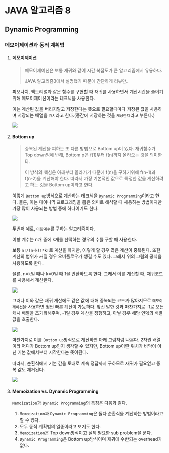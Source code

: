 # JAVA 알고리즘 8

## Dynamic Programming

### 메모이제이션과 동적 계획법

1. #### 메모이제이션

   > 메모이제이션은 보통 재귀와 같이 시간 복잡도가 큰 알고리즘에서 유용하다.
   >
   > JAVA 알고리즘3에서 설명했기 때문에 간단하게 리뷰만.

   피보나치, 팩토리얼과 같은 함수를 구현할 때 재귀를 사용하면서 계산시간을 줄이기위해 메모이제이션이라는 테크닉을 사용한다.

   이는 계산된 값을 버리지말고 저장한다는 뜻으로 필요할때마다 저장된 값을 사용하며 저장되는 배열을 `캐시`라고 한다.(중간에 저장하는 것을 `캐싱한다`라고 부른다.)

   ![](https://t1.daumcdn.net/cfile/tistory/262CD735593635962F)

2. #### Bottom up

   > 중복된 계산을 피하는 또 다른 방법으로 Bottom up이 있다. 재귀함수가 Top down임에 반해, Bottom p은 f(1)부터 f(n)까지 올라오는 것을 의미한다.
   >
   > 이 방식의 핵심은 아래부터 올라가기 때문에 f(n)을 구하기위해 f(n-1)과 f(n-2)을 계산해야 한다. 따라서 가장 기본적인 값으로 특정한 값을 계산하려고 하는 것을 Bottom up이라고 한다.

   이렇게 `Bottom up`방식으로 계산하는 테크닉을 `Dynamic Programming`이라고 한다. 물론, 이는 다이나믹 프로그래밍을 좁은 의미로 해석할 때 사용하는 방법이지만 가장 많이 사용되는 방법 중에 하나이기도 한다.

   ![](https://t1.daumcdn.net/cfile/tistory/2156E4395936467E1B)

   두번째 예로, `이항계수`를 구하는 알고리즘이다.

   이항 계수는 n개 중에 k개를 선택하는 경우의 수를 구할 때 사용한다.

   보통 `n!/(n-k)!*k!`로 계산을 하지만, 이렇게 할 경우 많은 계산이 중복된다. 또한 계산의 범위가 커질 경우 오버플로우가 생길 수도 있다. 그래서 위의 그림의 공식을 사용하도록 한다.

   물론, n=k일 때나 k=0일 때 1을 반환하도록 한다. 그래서 이를 계산할 때, 재귀코드를 사용해서 계산한다.

   ![](https://t1.daumcdn.net/cfile/tistory/2316FC435936477C01)

   그러나 이와 같은 재귀 계산에도 같은 값에 대해 중복되는 코드가 많아지므로 `메모이제이션`을 사용하면 훨씬 빠른 계산이 가능하다. 앞선 말한 것과 마찬가지로 -1로 모든 캐시 배열을 초기화해주며, -1일 경우 계산을 징행하고, 아닐 경우 해당 인덳의 배열 값을 호출한다.

   ![](https://t1.daumcdn.net/cfile/tistory/27646649593649AB34)

   마찬가지로 이를 `Bottom up`방식으로 계산하면 아래 그림처럼 나온다. 2차원 배열이라 어디가 Bottom up인지 생각할 수 있지만, Bottom up이란 위치가 바닥이 아닌 기본 값에서부터 시작한다는 뜻이된다.

   따라서, 순환식에서 기본 값을 토대로 계속 정답까지 구하므로 재귀가 필요없고 중복 값도 제거된다.

   ![](https://t1.daumcdn.net/cfile/tistory/26419E4D59364A611F)

3. #### Memoization vs. Dynamic Programming

   `Memoization`과 `Dynamic Programming`의 특징은 다음과 같다.

   1. `Memoization`과 `Dynamic Programming`은 둘다 순환식을 계산하는 방법이라고 할 수 있다.
   2. 모두 동적 계획법의 일종이라고 보기도 한다.
   3. `Memoization`은 Top down방식이고 실제 필요한 sub problem을 푼다.
   4. `Dynamic Programming`은 Bottom up방식이며 재귀에 수반되는 overhead가 없다.